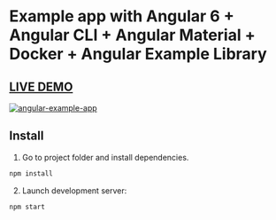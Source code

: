 # Example app with Angular 6 + Angular CLI + Angular Material + Docker + Angular Example Library

## [LIVE DEMO](http://angularexampleapp.com/)

[![angular-example-app](http://thumbsnap.com/i/aIpN07i3.png?0812)](http://angularexampleapp.com/)

## Install

1. Go to project folder and install dependencies.

```bash
npm install
```

2. Launch development server:

```bash
npm start
```
